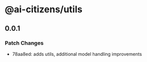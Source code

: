 # @ai-citizens/utils

## 0.0.1

### Patch Changes

- 78aa8ed: adds utils, additional model handling improvements
